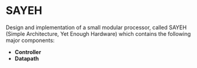 # SAYEH
Design and implementation of a small modular processor, called SAYEH (Simple Architecture, Yet
Enough Hardware) which contains the following major components:  
* **Controller**
* **Datapath**